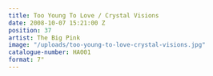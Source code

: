 ```yaml
---
title: Too Young To Love / Crystal Visions
date: 2008-10-07 15:21:00 Z
position: 37
artist: The Big Pink
image: "/uploads/too-young-to-love-crystal-visions.jpg"
catalogue-number: HA001
format: 7"
---
```


